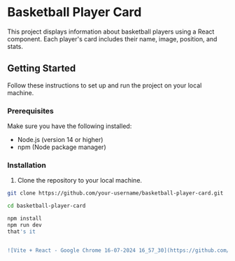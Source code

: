 # Basketball Player Card

This project displays information about basketball players using a React component. Each player's card includes their name, image, position, and stats.

## Getting Started

Follow these instructions to set up and run the project on your local machine.

### Prerequisites

Make sure you have the following installed:

- Node.js (version 14 or higher)
- npm (Node package manager)

### Installation

1. Clone the repository to your local machine.

```bash
git clone https://github.com/your-username/basketball-player-card.git

cd basketball-player-card

npm install
npm run dev
that's it


![Vite + React - Google Chrome 16-07-2024 16_57_30](https://github.com/user-attachments/assets/3e06bd12-b8cc-453b-aa02-8d373bb5bbe2)

